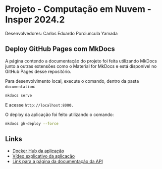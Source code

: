 # Projeto - Computação em Nuvem - Insper 2024.2

Desenvolvedores: Carlos Eduardo Porciuncula Yamada

## Deploy GitHub Pages com MkDocs

A página contendo a documentação do projeto foi feita utilizando MkDocs junto a outras extensões como o Material for MkDocs e está disponível no GitHub Pages desse repositório.

Para desenvolvimento local, execute o comando, dentro da pasta `documentation`:

```bash
mkdocs serve
```

E acesse `http://localhost:8000.`

O deploy da aplicação foi feito utilizando o comando:

```bash
mkdocs gh-deploy --force
```

## Links

- [Docker Hub da aplicação](https://hub.docker.com/r/carlosepy/projeto-cloud)
- [Vídeo explicativo da aplicação](https://youtu.be/lr6lK1BI74w)
- [Link para a página da documentação da API](a09ee328db3f24b1fb7ce3264a54eb04-8417921.us-east-1.elb.amazonaws.com:8000/docs)